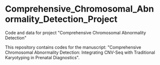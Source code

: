 # Comprehensive_Chromosomal_Abnormality_Detection_Project
Code and data for project "Comprehensive Chromosomal Abnormality Detection"

This repository contains codes for the manuscript: "Comprehensive Chromosomal Abnormality Detection: Integrating CNV-Seq with Traditional Karyotyping in Prenatal Diagnostics".
